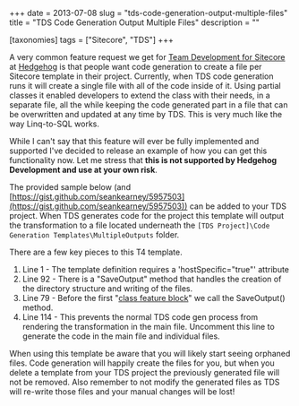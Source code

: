 +++
date = 2013-07-08
slug = "tds-code-generation-output-multiple-files"
title = "TDS Code Generation Output Multiple Files"
description = ""

[taxonomies]
tags = ["Sitecore", "TDS"]
+++

A very common feature request we get for [Team Development for Sitecore](http://TeamDevelopmentForSitecore.com) at [Hedgehog](http://hhogdev.com) is that people want code generation to create a file per Sitecore template in their project. Currently, when TDS code generation runs it will create a single file with all of the code inside of it. Using partial classes it enabled developers to extend the class with their needs, in a separate file, all the while keeping the code generated part in a file that can be overwritten and updated at any time by TDS. This is very much like the way Linq-to-SQL works.

<!-- more -->

While I can't say that this feature will ever be fully implemented and supported I've decided to release an example of how you can get this functionality now. Let me stress that **this is not supported by Hedgehog Development and use at your own risk**.

The provided sample below (and [https://gist.github.com/seankearney/5957503](https://gist.github.com/seankearney/5957503)) can be added to your TDS project. When TDS generates code for the project this template will output the transformation to a file located underneath the `[TDS Project]\Code Generation Templates\MultipleOutputs` folder.

There are a few key pieces to this T4 template.

1. Line 1 - The template definition requires a 'hostSpecific="true"' attribute
2. Line 92 - There is a "SaveOutput" method that handles the creation of the directory structure and writing of the files.
3. Line 79 - Before the first "[class feature block](http://msdn.microsoft.com/en-us/library/bb126541.aspx)" we call the SaveOutput() method.
4. Line 114 - This prevents the normal TDS code gen process from rendering the transformation in the main file. Uncomment this line to generate the code in the main file and individual files.

When using this template be aware that you will likely start seeing orphaned files. Code generation will happily create the files for you, but when you delete a template from your TDS project the previously generated file will not be removed. Also remember to not modify the generated files as TDS will re-write those files and your manual changes will be lost!
